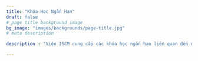 ```yaml
---
title: "Khóa Học Ngắn Hạn"
draft: false
# page title background image
bg_image: "images/backgrounds/page-title.jpg"
# meta description

description : "Viện ISCM cung cấp các khóa học ngắn hạn liên quan đến nền tảng, nhân tố liên quan đến phát triển thành phố thông minh, cũng như các khóa học liên quan đến chuyển đổi số và ứng dụng trong nghệ trong đô thị. Các khóa học dành cho mọi đối tượng, với đội ngũ giảng viên là các giáo sư, chuyên gia đầu ngành trong và ngoài nước."

---
```


